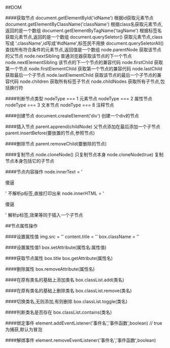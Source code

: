##DOM

####获取节点
	document.getElementById('idName')		根据id获取元素节点
	document.getElementByClassName('className')		根据class名获取元素节点,返回的是一个数组
	document.getElementByTagName('tagName')		根据标签名获取元素节点,返回的是一个数组
	document.querySeletor()			获取元素节点,class写成 '.className',id写成'#idName',标签民不用换
	document.querySeletorAll()		查找所有符合条件的元素节点,返回值是一个数组
	node.parentNode			获取该节点的父节点
	node.nextSibling			普通浏览器获取该节点的下一个节点
	node.nextElementSibling		该节点的下一个节点的兼容代码
	node.firstChild				获取第一个节点
	node.firstElementChild		获取第一个节点的兼容代码
	node.lastChild				获取最后一个子节点
	node.lastElementChild		获取该节点的最后一个子节点的兼容代码
	node.children				获取所有标签子节点
	node.childNodes				获取所有子节点,包括换行符

####判断节点类型
	nodeType === 1		元素节点
	nodeType === 2		属性节点
	nodeType === 3		文本节点
	nodeType === 8		注释节点	

####创建节点
	document.createElement('div')		创建一个div的节点

####插入节点
	parent.apprend(childNode)		父节点添加在最后添加一个子节点
	parent.insertBefore(要放置的节点,参照节点)

####删除节点
	parent.removeChild(要删除的节点)

####复制节点
	node.cloneNode()	只复制节点本身
	node.cloneNode(true) 	复制节点本身包括它的子节点

####节点内容操作
	node.innerText = '<p>傻逼<p>'	不解析p标签,直接打印出来
	node.innerHTML = '<p>傻逼<P>'	解析p标签,效果等同于插入一个子节点

##节点属性操作
	
####设置属性值
	img.src = ''
	content.title = ''
	box.className = ''

####设置属性值1
	box.setAttribute(属性名:属性值)

####获取节点属性
	box.title
	box.getAttribute(属性名)

####删除属性
	box.removeAttribute(属性名)

####在原有类名的基础上添加类名
	box.classList.add(类名)

####在原有类名的基础上删除类名
	box.classList.remove(类名)

####切换类名,无则添加,有则删除
	box.classList.toggle(类名)

####判断类名是否存在
	box.classList.contains(类名)

####绑定事件
	element.addEventListener('事件名','事件函数',boolean)		// true为捕获,默认为冒泡

####解绑事件
	element.removeEventListener('事件名','事件函数',boolean)